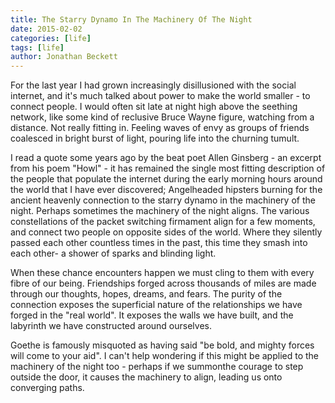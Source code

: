 ```yaml
---
title: The Starry Dynamo In The Machinery Of The Night
date: 2015-02-02
categories: [life]
tags: [life]
author: Jonathan Beckett
---
```


For the last year I had grown increasingly disillusioned with the social internet, and it's much talked about power to make the world smaller - to connect people. I would often sit late at night high above the seething network, like some kind of reclusive Bruce Wayne figure, watching from a distance. Not really fitting in. Feeling waves of envy as groups of friends coalesced in bright burst of light, pouring life into the churning tumult.

I read a quote some years ago by the beat poet Allen Ginsberg - an excerpt from his poem "Howl" - it has remained the single most fitting description of the people that populate the internet during the early morning hours around the world that I have ever discovered; Angelheaded hipsters burning for the ancient heavenly connection to the starry dynamo in the machinery of the night. Perhaps sometimes the machinery of the night aligns. The various constellations of the packet switching firmament align for a few moments, and connect two people on opposite sides of the world. Where they silently passed each other countless times in the past, this time they smash into each other- a shower of sparks and blinding light.

When these chance encounters happen we must cling to them with every fibre of our being. Friendships forged across thousands of miles are made through our thoughts, hopes, dreams, and fears. The purity of the connection exposes the superficial nature of the relationships we have forged in the "real world". It exposes the walls we have built, and the labyrinth we have constructed around ourselves.

Goethe is famously misquoted as having said "be bold, and mighty forces will come to your aid". I can't help wondering if this might be applied to the machinery of the night too - perhaps if we summonthe courage to step outside the door, it causes the machinery to align, leading us onto converging paths.